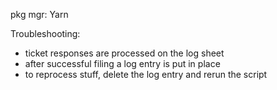 pkg mgr: Yarn

Troubleshooting: 
 - ticket responses are processed on the log sheet 
 - after successful filing a log entry is put in place
 - to reprocess stuff, delete the log entry and rerun the script
